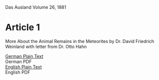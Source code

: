 Das Ausland Volume 26, 1881

# Article 1

More About the Animal Remains in the Meteorites by Dr. David Friedrich Weinland with letter from Dr. Otto Hahn

[German Plain Text](1/full-text-german.md)  
German PDF  
[English Plain Text](1/full-text-english.md)  
English PDF  
